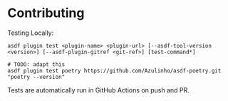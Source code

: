 # Contributing

Testing Locally:

```shell
asdf plugin test <plugin-name> <plugin-url> [--asdf-tool-version <version>] [--asdf-plugin-gitref <git-ref>] [test-command*]

# TODO: adapt this
asdf plugin test poetry https://github.com/Azulinho/asdf-poetry.git "poetry --version"
```

Tests are automatically run in GitHub Actions on push and PR.
